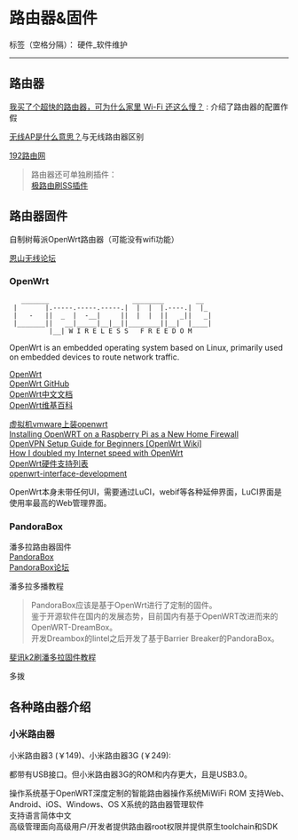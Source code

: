 ﻿# 路由器&固件

标签（空格分隔）： 硬件_软件维护

---

## 路由器
[我买了个超快的路由器，可为什么家里 Wi-Fi 还这么慢？](http://mp.weixin.qq.com/s?src=3&timestamp=1489209345&ver=1&signature=ylf6wmfnv1RRFpAXg2X4ROfRJPGOcy7*XrY5biHC6SLB72KC4*gBrmjyz1KBDYGNEC7ZtR2cNW18SwhM*nGEuIVTdyzOGWTrFq*7m9XosrlAdRCWInIkYuJCUoPBcmWf6fu1JgnMECwzvzr3th0P2PO6dOZ7padaqGRPhtNlkyo=##) : 介绍了路由器的配置作假



[无线AP是什么意思？](http://www.192ly.com/basic/what-is-the-meaning-of-the-wireless-ap.html)与无线路由器区别


[192路由网](http://www.192ly.com)




> 路由器还可单独刷插件：  
> [极路由刷SS插件](https://infinitysocks.com/resources/docs/game_config_hiwifi/)  



## 路由器固件

自制树莓派OpenWrt路由器（可能没有wifi功能）


[恩山无线论坛](http://www.right.com.cn/forum/forum.php)

### OpenWrt

```
   _______                     ________        __
 |       |.-----.-----.-----.|  |  |  |.----.|  |_
 |   -   ||  _  |  -__|     ||  |  |  ||   _||   _|
 |_______||   __|_____|__|__||________||__|  |____|
          |__| W I R E L E S S   F R E E D O M
```

OpenWrt is an embedded operating system based on Linux, primarily used on embedded devices to route network traffic.

[OpenWrt](https://openwrt.org/)  
[OpenWrt GitHub](https://github.com/openwrt)  
[OpenWrt中文文档](https://wiki.openwrt.org/zh-cn/doc/start)  
[OpenWrt维基百科](https://zh.wikipedia.org/zh-cn/OpenWrt "了解版本信息")  


[虚拟机vmware上装openwrt](http://www.right.com.cn/forum/thread-136950-1-1.html "仅作为参考")  
[Installing OpenWRT on a Raspberry Pi as a New Home Firewall](https://computers.tutsplus.com/articles/installing-openwrt-on-a-raspberry-pi-as-a-new-home-firewall--mac-55984)  
[OpenVPN Setup Guide for Beginners \[OpenWrt Wiki\]](https://wiki.openwrt.org/doc/howto/vpn.openvpn)  
[How I doubled my Internet speed with OpenWrt](https://msol.io/blog/tech/how-i-doubled-my-internet-speed-with-openwrt/)  
[OpenWrt硬件支持列表](https://wiki.openwrt.org/toh/start "另可见中文列表")  
[openwrt-interface-development](https://www.gitbook.com/book/nupthale1/openwrt-interface-development)  


OpenWrt本身未带任何UI，需要通过LuCI，webif等各种延伸界面，LuCI界面是使用率最高的Web管理界面。


### PandoraBox

潘多拉路由器固件  
[PandoraBox]()  
[PandoraBox论坛](http://bbs.pandorabox.com.cn/)  

潘多拉多播教程

> PandoraBox应该是基于OpenWrt进行了定制的固件。  
> 鉴于开源软件在国内的发展态势，目前国内有基于OpenWRT改进而来的OpenWRT-DreamBox。  
> 开发Dreambox的lintel之后开发了基于Barrier Breaker的PandoraBox。  


[斐讯k2刷潘多拉固件教程](http://www.192ly.com/router-settings/phicomm-s/k2-sj-pandorabox.html)



多拨



## 各种路由器介绍

### 小米路由器

小米路由器3 (￥149)、小米路由器3G (￥249):  

都带有USB接口。但小米路由器3G的ROM和内存更大，且是USB3.0。

操作系统基于OpenWRT深度定制的智能路由器操作系统MiWiFi ROM 支持Web、Android、iOS、Windows、OS X系统的路由器管理软件  
支持语言简体中文  
高级管理面向高级用户/开发者提供路由器root权限并提供原生toolchain和SDK  





